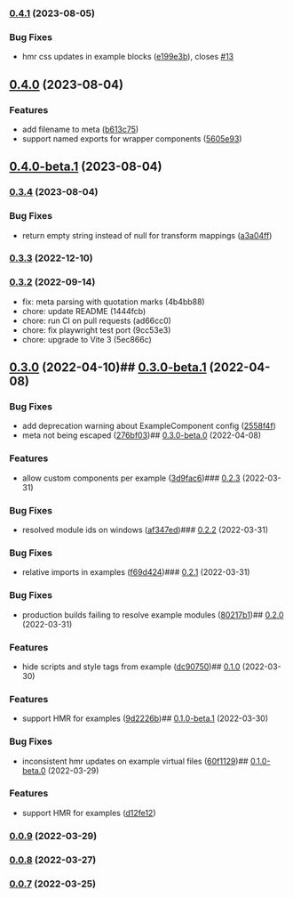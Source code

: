 

### [0.4.1](https://github.com/mattjennings/mdsvexamples/compare/0.4.0...0.4.1) (2023-08-05)


### Bug Fixes

* hmr css updates in example blocks ([e199e3b](https://github.com/mattjennings/mdsvexamples/commit/e199e3b3135cbb9dd177e7fea5f1b69b1714610f)), closes [#13](https://github.com/mattjennings/mdsvexamples/issues/13)

## [0.4.0](https://github.com/mattjennings/mdsvexamples/compare/0.4.0-beta.1...0.4.0) (2023-08-04)


### Features

* add filename to meta ([b613c75](https://github.com/mattjennings/mdsvexamples/commit/b613c7564e2da8eb22951e4575eed4fbfb5021a6))
* support named exports for wrapper components ([5605e93](https://github.com/mattjennings/mdsvexamples/commit/5605e93f188f4c9880f3d5e64b311dce53f71891))

## [0.4.0-beta.1](https://github.com/mattjennings/mdsvexamples/compare/0.3.4...0.4.0-beta.1) (2023-08-04)

### [0.3.4](https://github.com/mattjennings/mdsvexamples/compare/0.3.3...0.3.4) (2023-08-04)

### Bug Fixes

- return empty string instead of null for transform mappings ([a3a04ff](https://github.com/mattjennings/mdsvexamples/commit/a3a04ffebeffa846d8edb5754a40a74e2ffd611e))

### [0.3.3](https://github.com/mattjennings/mdsvex-code-preview/compare/0.3.2...0.3.3) (2022-12-10)

### [0.3.2](https://github.com/mattjennings/mdsvex-code-preview/compare/0.3.1...0.3.2) (2022-09-14)

- fix: meta parsing with quotation marks (4b4bb88)
- chore: update README (1444fcb)
- chore: run CI on pull requests (ad66cc0)
- chore: fix playwright test port (9cc53e3)
- chore: upgrade to Vite 3 (5ec866c)

## [0.3.0](https://github.com/mattjennings/mdsvex-code-preview/compare/0.3.0-beta.1...0.3.0) (2022-04-10)## [0.3.0-beta.1](https://github.com/mattjennings/mdsvex-code-preview/compare/0.3.0-beta.0...0.3.0-beta.1) (2022-04-08)

### Bug Fixes

- add deprecation warning about ExampleComponent config ([2558f4f](https://github.com/mattjennings/mdsvex-code-preview/commit/2558f4f46cbd71f4a4e00468ffd4dcf8e6f4a074))
- meta not being escaped ([276bf03](https://github.com/mattjennings/mdsvex-code-preview/commit/276bf0396cbc0824b0df87f3edd3d1cb2e5595f2))## [0.3.0-beta.0](https://github.com/mattjennings/mdsvex-code-preview/compare/0.2.3...0.3.0-beta.0) (2022-04-08)

### Features

- allow custom components per example ([3d9fac6](https://github.com/mattjennings/mdsvex-code-preview/commit/3d9fac6298c6741f60edeeaa25da5ed75e595cc8))### [0.2.3](https://github.com/mattjennings/mdsvex-code-preview/compare/0.2.2...0.2.3) (2022-03-31)

### Bug Fixes

- resolved module ids on windows ([af347ed](https://github.com/mattjennings/mdsvex-code-preview/commit/af347edfa5906ee57bfa33006be301ea00c337be))### [0.2.2](https://github.com/mattjennings/mdsvex-code-preview/compare/0.2.1...0.2.2) (2022-03-31)

### Bug Fixes

- relative imports in examples ([f69d424](https://github.com/mattjennings/mdsvex-code-preview/commit/f69d42416ec1426263bf6fdf6e10c465f50dd894))### [0.2.1](https://github.com/mattjennings/mdsvex-code-preview/compare/0.2.0...0.2.1) (2022-03-31)

### Bug Fixes

- production builds failing to resolve example modules ([80217b1](https://github.com/mattjennings/mdsvex-code-preview/commit/80217b120f5462552f85d88997b7bf8de3577f66))## [0.2.0](https://github.com/mattjennings/mdsvex-code-preview/compare/0.1.0...0.2.0) (2022-03-31)

### Features

- hide scripts and style tags from example ([dc90750](https://github.com/mattjennings/mdsvex-code-preview/commit/dc90750ad2835ed6a0d680bc639d80d47af278ce))## [0.1.0](https://github.com/mattjennings/mdsvex-code-preview/compare/0.0.9...0.1.0) (2022-03-30)

### Features

- support HMR for examples ([9d2226b](https://github.com/mattjennings/mdsvex-code-preview/commit/9d2226b20e5d5d263fab6de0a4da2aa0eceb83c4))## [0.1.0-beta.1](https://github.com/mattjennings/mdsvex-code-preview/compare/0.1.0-beta.0...0.1.0-beta.1) (2022-03-30)

### Bug Fixes

- inconsistent hmr updates on example virtual files ([60f1129](https://github.com/mattjennings/mdsvex-code-preview/commit/60f1129eb3bb737b4070d0b91151addee62fd845))## [0.1.0-beta.0](https://github.com/mattjennings/mdsvex-code-preview/compare/0.0.9...0.1.0-beta.0) (2022-03-29)

### Features

- support HMR for examples ([d12fe12](https://github.com/mattjennings/mdsvex-code-preview/commit/d12fe127360e3b813ed97ff12d20e2564e4e06bd))

### [0.0.9](https://github.com/mattjennings/mdsvex-code-preview/compare/0.0.9...0.1.0-beta.0) (2022-03-29)

### [0.0.8](https://github.com/mattjennings/mdsvex-code-preview/compare/0.0.9...0.1.0-beta.0) (2022-03-27)

### [0.0.7](https://github.com/mattjennings/mdsvex-code-preview/compare/0.0.9...0.1.0-beta.0) (2022-03-25)